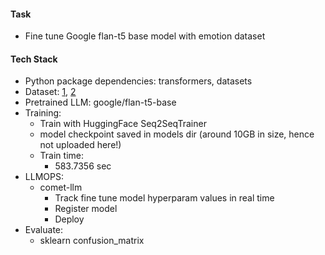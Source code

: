 #### Task 
- Fine tune Google flan-t5 base model with emotion dataset

#### Tech Stack
- Python package dependencies: transformers, datasets
- Dataset: [1](https://raw.githubusercontent.com/comet-ml/comet-llmops/main/data/merged_training_sample_prepared_train.jsonl), [2](https://raw.githubusercontent.com/comet-ml/comet-llmops/main/data/merged_training_sample_prepared_valid.jsonl)
- Pretrained LLM: google/flan-t5-base
- Training:
    - Train with HuggingFace Seq2SeqTrainer
    - model checkpoint saved in models dir (around 10GB in size, hence not uploaded here!)
    - Train time:
        - 583.7356 sec
- LLMOPS:
    - comet-llm
        - Track fine tune model hyperparam values in real time
        - Register model
        - Deploy 
- Evaluate:
    - sklearn confusion_matrix